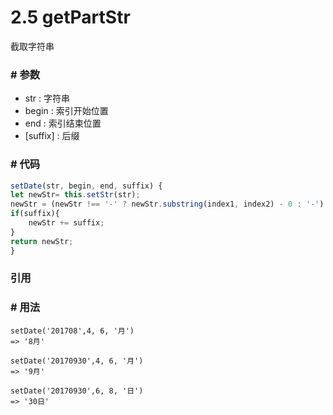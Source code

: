 # 2.5 getPartStr

截取字符串


### # 参数

+ str : 字符串 
+ begin : 索引开始位置
+ end : 索引结束位置
+ [suffix] : 后缀

### # 代码
``` js
setDate(str, begin, end, suffix) {
let newStr= this.setStr(str);
newStr = (newStr !== '-' ? newStr.substring(index1, index2) - 0 : '-') + suffix;
if(suffix){
    newStr += suffix;
}
return newStr;
}
```

### 引用


### # 用法
    setDate('201708',4, 6, '月')
    => '8月'

    setDate('20170930',4, 6, '月')
    => '9月'

    setDate('20170930',6, 8, '日')
    => '30日'
